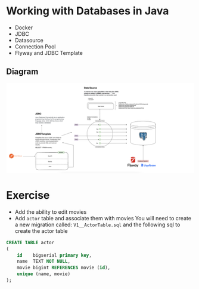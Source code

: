 # Working with Databases in Java
- Docker
- JDBC
- Datasource
- Connection Pool
- Flyway and JDBC Template


 ## Diagram

![Diagram](src/main/resources/images/images.png)

# Exercise

- Add the ability to edit movies
- Add `actor` table and associate them with movies
  You will need to create a new migration called: `V1__ActorTable.sql` and the following sql to create the actor table
```sql
CREATE TABLE actor
(
    id    bigserial primary key,
    name  TEXT NOT NULL,
    movie bigint REFERENCES movie (id),
    unique (name, movie)
);
```
